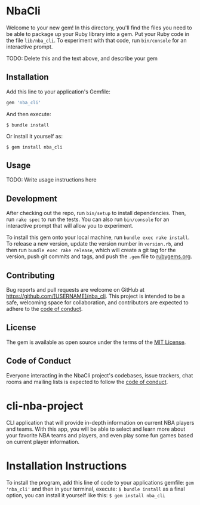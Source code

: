 # NbaCli

Welcome to your new gem! In this directory, you'll find the files you need to be able to package up your Ruby library into a gem. Put your Ruby code in the file `lib/nba_cli`. To experiment with that code, run `bin/console` for an interactive prompt.

TODO: Delete this and the text above, and describe your gem

## Installation

Add this line to your application's Gemfile:

```ruby
gem 'nba_cli'
```

And then execute:

    $ bundle install

Or install it yourself as:

    $ gem install nba_cli

## Usage

TODO: Write usage instructions here

## Development

After checking out the repo, run `bin/setup` to install dependencies. Then, run `rake spec` to run the tests. You can also run `bin/console` for an interactive prompt that will allow you to experiment.

To install this gem onto your local machine, run `bundle exec rake install`. To release a new version, update the version number in `version.rb`, and then run `bundle exec rake release`, which will create a git tag for the version, push git commits and tags, and push the `.gem` file to [rubygems.org](https://rubygems.org).

## Contributing

Bug reports and pull requests are welcome on GitHub at https://github.com/[USERNAME]/nba_cli. This project is intended to be a safe, welcoming space for collaboration, and contributors are expected to adhere to the [code of conduct](https://github.com/[USERNAME]/nba_cli/blob/master/CODE_OF_CONDUCT.md).


## License

The gem is available as open source under the terms of the [MIT License](https://opensource.org/licenses/MIT).

## Code of Conduct

Everyone interacting in the NbaCli project's codebases, issue trackers, chat rooms and mailing lists is expected to follow the [code of conduct](https://github.com/[USERNAME]/nba_cli/blob/master/CODE_OF_CONDUCT.md).
# cli-nba-project
CLI application that will provide in-depth information on current NBA players and teams. With this app, you will be able to select and learn more about your favorite NBA teams and players, and even play some fun games based on current player information. 

# Installation Instructions
To install the program, add this line of code to your applications gemfile:
`gem 'nba_cli'`
and then in your terminal, execute:
`$ bundle install`
as a final option, you can install it yourself like this: 
`$ gem install nba_cli`

